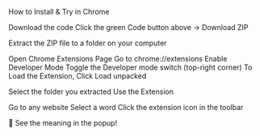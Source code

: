How to Install & Try in Chrome

Download the code
Click the green Code button above → Download ZIP

Extract the ZIP file to a folder on your computer

Open Chrome Extensions Page
Go to chrome://extensions
Enable Developer Mode
Toggle the Developer mode switch (top-right corner)
To Load the Extension, Click Load unpacked

Select the folder you extracted
Use the Extension

Go to any website
Select a word
Click the extension icon in the toolbar

🎉 See the meaning in the popup!